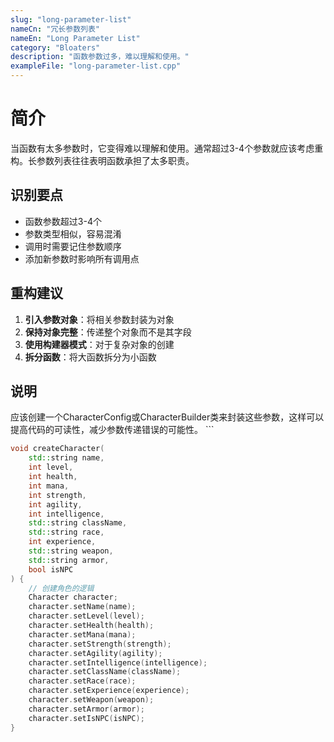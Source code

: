```yaml
---
slug: "long-parameter-list"
nameCn: "冗长参数列表"
nameEn: "Long Parameter List"
category: "Bloaters"
description: "函数参数过多，难以理解和使用。"
exampleFile: "long-parameter-list.cpp"
---
```


# 简介

当函数有太多参数时，它变得难以理解和使用。通常超过3-4个参数就应该考虑重构。长参数列表往往表明函数承担了太多职责。

## 识别要点

- 函数参数超过3-4个
- 参数类型相似，容易混淆
- 调用时需要记住参数顺序
- 添加新参数时影响所有调用点

## 重构建议

1. **引入参数对象**：将相关参数封装为对象
2. **保持对象完整**：传递整个对象而不是其字段
3. **使用构建器模式**：对于复杂对象的创建
4. **拆分函数**：将大函数拆分为小函数

## 说明

应该创建一个CharacterConfig或CharacterBuilder类来封装这些参数，这样可以提高代码的可读性，减少参数传递错误的可能性。
\`\`\`

```cpp file="data/examples/long-parameter-list.cpp"
void createCharacter(
    std::string name,
    int level,
    int health,
    int mana,
    int strength,
    int agility,
    int intelligence,
    std::string className,
    std::string race,
    int experience,
    std::string weapon,
    std::string armor,
    bool isNPC
) {
    // 创建角色的逻辑
    Character character;
    character.setName(name);
    character.setLevel(level);
    character.setHealth(health);
    character.setMana(mana);
    character.setStrength(strength);
    character.setAgility(agility);
    character.setIntelligence(intelligence);
    character.setClassName(className);
    character.setRace(race);
    character.setExperience(experience);
    character.setWeapon(weapon);
    character.setArmor(armor);
    character.setIsNPC(isNPC);
}
